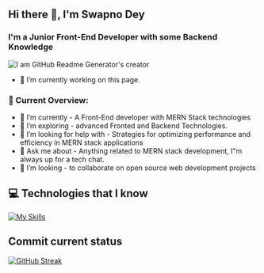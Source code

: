 ## Hi there 👋, I'm Swapno Dey
### I'm a Junior Front-End Developer with some Backend Knowledge
![I am GitHub Readme Generator's creator](https://i.ibb.co/qsnd3Hh/banner.png)



- 🔭 I’m currently working on this page. 

### 👀 Current Overview:
- 🔭 I’m currently - A Front-End developer with MERN Stack technologies
- 🌱 I’m exploring - advanced Fronted and Backend Technologies.
- 🤔 I’m looking for help with - Strategies for optimizing performance and efficiency in MERN stack applications
- 💬 Ask me about - Anything related to MERN stack development, I"m always up for a tech chat.
- 👯 I’m looking - to collaborate on open source web development projects 


## 💻 Technologies that I know
[![My Skills](https://skillicons.dev/icons?i=js,react,firebase,nodejs,express,mongodb,bootstrap,tailwind,html,vite,figma)](https://skillicons.dev)

## Commit current status

[![GitHub Streak](https://github-readme-streak-stats.herokuapp.com?user=swapno92&theme=great-gatsby&hide_border=true&border_radius=00&date_format=j%20M%5B%20Y%5D&currStreakNum=F0DE36&background=45%2C000000FD%2C000000FB&border=EB5454&stroke=F0DE36&ring=FF9607&fire=EB0000&sideNums=EB5454&currStreakLabel=EB5454&sideLabels=E45151&dates=F0DE36&excludeDaysLabel=F0DE36)](https://git.io/streak-stats)
